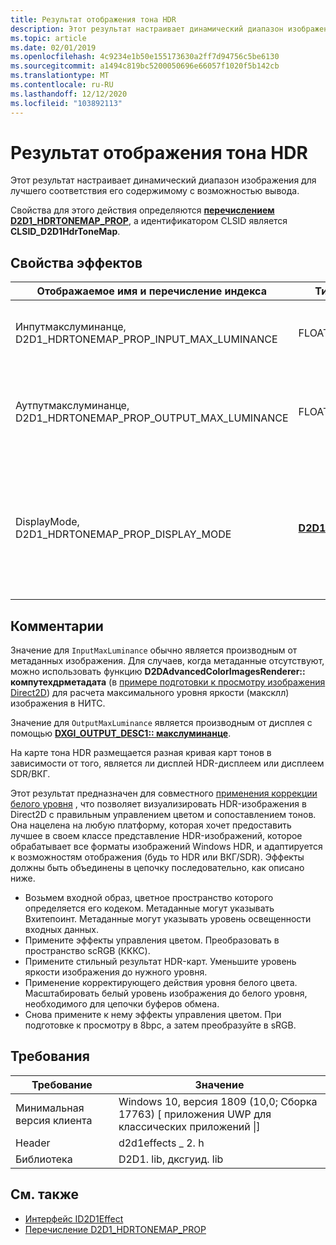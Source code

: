 ```yaml
---
title: Результат отображения тона HDR
description: Этот результат настраивает динамический диапазон изображения для лучшего соответствия его содержимому с возможностью вывода.
ms.topic: article
ms.date: 02/01/2019
ms.openlocfilehash: 4c9234e1b50e155173630a2ff7d94756c5be6130
ms.sourcegitcommit: a1494c819bc5200050696e66057f1020f5b142cb
ms.translationtype: MT
ms.contentlocale: ru-RU
ms.lasthandoff: 12/12/2020
ms.locfileid: "103892113"
---
```

# <a name="hdr-tone-map-effect"></a>Результат отображения тона HDR

Этот результат настраивает динамический диапазон изображения для лучшего соответствия его содержимому с возможностью вывода.

Свойства для этого действия определяются [**перечислением D2D1_HDRTONEMAP_PROP**](/windows/desktop/api/d2d1effects_2/ne-d2d1effects_2-d2d1_hdrtonemap_prop), а идентификатором CLSID является **CLSID_D2D1HdrToneMap**.

## <a name="effect-properties"></a>Свойства эффектов

| Отображаемое имя и перечисление индекса | Тип и значение по умолчанию | Описание |
|-|-|-|
| Инпутмакслуминанце, D2D1_HDRTONEMAP_PROP_INPUT_MAX_LUMINANCE | FLOAT | Максимальный уровень яркости (или Максклл) изображения в НИТС. |
| Аутпутмакслуминанце, D2D1_HDRTONEMAP_PROP_OUTPUT_MAX_LUMINANCE | FLOAT | Максклл, поддерживаемый целью вывода, в НИТС &mdash; обычно имеет значение максклл для дисплея. |
| DisplayMode, D2D1_HDRTONEMAP_PROP_DISPLAY_MODE | [**D2D1_HDRTONEMAP_DISPLAY_MODE**](/windows/desktop/api/d2d1effects_2/ne-d2d1effects_2-d2d1_hdrtonemap_display_mode) | Если задано значение **_HDR**, кривая сопоставления тонов корректируется так, чтобы лучше соответствовать поведению общих HDR-отображений. |

## <a name="remarks"></a>Комментарии
Значение для `InputMaxLuminance` обычно является производным от метаданных изображения. Для случаев, когда метаданные отсутствуют, можно использовать функцию **D2DAdvancedColorImagesRenderer:: компутехдрметадата** (в [примере подготовки к просмотру изображения Direct2D](https://github.com/Microsoft/Windows-universal-samples/tree/master/Samples/D2DAdvancedColorImages)) для расчета максимального уровня яркости (максклл) изображения в НИТС.

Значение для `OutputMaxLuminance` является производным от дисплея с помощью [**DXGI_OUTPUT_DESC1:: макслуминанце**](/windows/desktop/api/dxgi1_6/ns-dxgi1_6-dxgi_output_desc1).

На карте тона HDR размещается разная кривая карт тонов в зависимости от того, является ли дисплей HDR-дисплеем или дисплеем SDR/ВКГ.

Этот результат предназначен для совместного [применения коррекции белого уровня](white-level-adjustment-effect.md) , что позволяет визуализировать HDR-изображения в Direct2D с правильным управлением цветом и сопоставлением тонов. Она нацелена на любую платформу, которая хочет предоставить лучшее в своем классе представление HDR-изображений, которое обрабатывает все форматы изображений Windows HDR, и адаптируется к возможностям отображения (будь то HDR или ВКГ/SDR). Эффекты должны быть объединены в цепочку последовательно, как описано ниже.

- Возьмем входной образ, цветное пространство которого определяется его кодеком. Метаданные могут указывать Вхитепоинт. Метаданные могут указывать уровень освещенности входных данных.
- Примените эффекты управления цветом. Преобразовать в пространство scRGB (КККС).
- Примените стильный результат HDR-карт. Уменьшите уровень яркости изображения до нужного уровня.
- Применение корректирующего действия уровня белого цвета. Масштабировать белый уровень изображения до белого уровня, необходимого для цепочки буферов обмена.
- Снова примените к нему эффекты управления цветом. При подготовке к просмотру в 8bpc, а затем преобразуйте в sRGB.

## <a name="requirements"></a>Требования

| Требование | Значение |
|-|-|
| Минимальная версия клиента | Windows 10, версия 1809 (10,0; Сборка 17763) \[ приложения UWP для классических приложений \|\] |
| Header | d2d1effects \_ 2. h |
| Библиотека | D2D1. lib, дксгуид. lib |

## <a name="related-topics"></a>См. также

* [Интерфейс ID2D1Effect](/windows/desktop/api/d2d1_1/nn-d2d1_1-id2d1effect)
* [Перечисление D2D1_HDRTONEMAP_PROP](/windows/desktop/api/d2d1effects_2/ne-d2d1effects_2-d2d1_hdrtonemap_prop)
